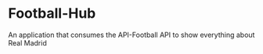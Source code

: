# Football-Hub
An application that consumes the API-Football API to show everything about Real Madrid
